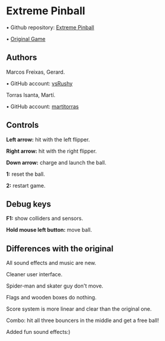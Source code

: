 ﻿# Extreme Pinball

• Github repository: [Extreme Pinball](https://github.com/martitorras/Pinball)

• [Original Game](https://www.classicgame.com/game/Extreme+Pinball)

## Authors

Marcos Freixas, Gerard.

• GitHub account: [vsRushy](https://github.com/vsRushy)

Torras Isanta, Martí.

• GitHub account: [martitorras](https://github.com/martitorras)

## Controls

**Left arrow:** hit with the left flipper.

**Right arrow:** hit with the right flipper.

**Down arrow:** charge and launch the ball.

**1:** reset the ball.

**2:** restart game.

## Debug keys

**F1:** show colliders and sensors.

**Hold mouse left button:** move ball.

## Differences with the original

All sound effects and music are new.

Cleaner user interface.

Spider-man and skater guy don't move.

Flags and wooden boxes do nothing.

Score system is more linear and clear than the original one.

Combo: hit all three bouncers in the middle and get a free ball!

Added fun sound effects:)
